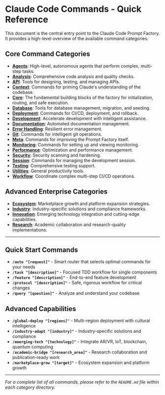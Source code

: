 # Claude Code Commands - Quick Reference

This document is the central entry point to the Claude Code Prompt Factory. It provides a high-level overview of the available command categories.

## Core Command Categories

*   [**Agents**](./agents/README.md): High-level, autonomous agents that perform complex, multi-step tasks.
*   [**Analysis**](./analysis/README.md): Comprehensive code analysis and quality checks.
*   [**API**](./api/README.md): Tools for designing, testing, and managing APIs.
*   [**Context**](./context/README.md): Commands for priming Claude's understanding of the codebase.
*   [**Core**](./core/README.md): The fundamental building blocks of the factory for initialization, routing, and safe execution.
*   [**Database**](./database/README.md): Tools for database management, migration, and seeding.
*   [**Deployment**](./deployment/README.md): Commands for CI/CD, deployment, and rollback.
*   [**Development**](./development/README.md): Accelerate development with intelligent assistance.
*   [**Documentation**](./documentation/README.md): Automated documentation management.
*   [**Error Handling**](./error/README.md): Resilient error management.
*   [**Git**](./git/README.md): Commands for intelligent git operations.
*   [**Meta**](./meta/README.md): Commands for improving the Prompt Factory itself.
*   [**Monitoring**](./monitoring/README.md): Commands for setting up and viewing monitoring.
*   [**Performance**](./performance/README.md): Optimization and performance management.
*   [**Security**](./security/README.md): Security scanning and hardening.
*   [**Session**](./session/README.md): Commands for managing the development session.
*   [**Testing**](./testing/README.md): Comprehensive testing support.
*   [**Utilities**](./utilities/README.md): General productivity tools.
*   [**Workflow**](./workflow/README.md): Coordinate complex multi-step CI/CD operations.

## Advanced Enterprise Categories

*   [**Ecosystem**](./ecosystem/README.md): Marketplace growth and platform expansion strategies.
*   [**Industry**](./industry/README.md): Industry-specific solutions and compliance frameworks.
*   [**Innovation**](./innovation/README.md): Emerging technology integration and cutting-edge capabilities.
*   [**Research**](./research/README.md): Academic collaboration and research-quality implementations.

---

## Quick Start Commands

*   **`/auto "[request]"`** - Smart router that selects optimal commands for your needs
*   **`/task "[description]"`** - Focused TDD workflow for single components  
*   **`/feature "[description]"`** - End-to-end feature development
*   **`/protocol "[description]"`** - Safe, rigorous workflow for critical changes
*   **`/query "[question]"`** - Analyze and understand your codebase

## Advanced Capabilities

*   **`/global-deploy "[regions]"`** - Multi-region deployment with cultural intelligence
*   **`/industry-adapt "[industry]"`** - Industry-specific solutions and compliance
*   **`/emerging-tech "[technology]"`** - Integrate AR/VR, IoT, blockchain, quantum computing
*   **`/academic-bridge "[research_area]"`** - Research collaboration and publication-ready work
*   **`/marketplace-grow "[target]"`** - Ecosystem expansion and platform growth

---
*For a complete list of all commands, please refer to the `README.md` file within each category directory.*